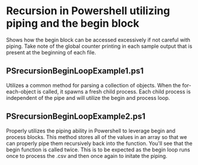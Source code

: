 # Recursion in Powershell utilizing piping and the begin block
Shows how the begin block can be accessed excessively if not careful with piping. Take note of the global counter printing in each sample output that is present at the beginning of each file.

## PSrecursionBeginLoopExample1.ps1
Utilizes a common method for parsing a collection of objects. When the for-each-object is called, it spawns a fresh child process. Each child process is independent of the pipe and will utilize the begin and process loop.

## PSrecursionBeginLoopExample2.ps1
Properly utilizes the piping ability in Powershell to leverage begin and process blocks. This method stores all of the values in an array so that we can properly pipe them recursively back into the function. You'll see that the begin function is called twice. This is to be expected as the begin loop runs once to process the .csv and then once again to initate the piping. 